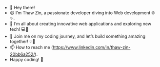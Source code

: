 - 👋 Hey there!
- 😄 I’m Thaw Zin, a passionate developer diving into Web development 🌐✨. 
- 🌱 I’m all about creating innovative web applications and exploring new tech! 💻🚀
- 💞️ Join me on my coding journey, and let’s build something amazing together! 💡🤝
- 📫 How to reach me (https://www.linkedin.com/in/thaw-zin-20bb6a252/).
- Happy coding! 🎉

<!---
TZygn/TZygn is a ✨ special ✨ repository because its `README.md` (this file) appears on your GitHub profile.
You can click the Preview link to take a look at your changes.
--->
